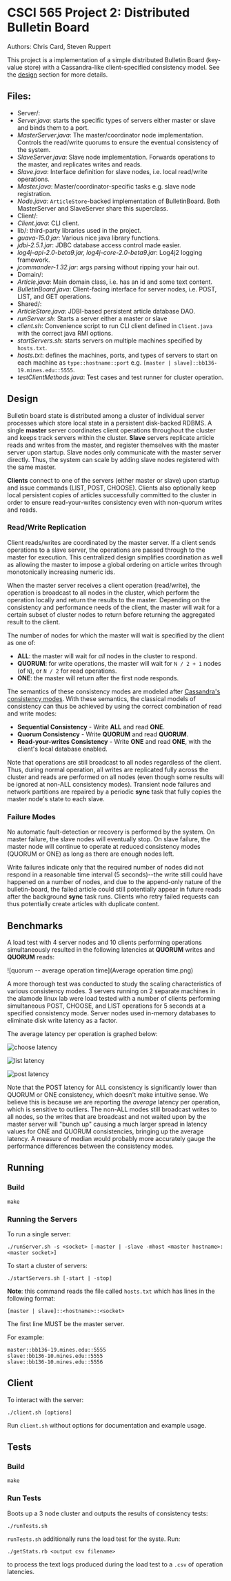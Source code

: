 # CSCI 565 Project 2: Distributed Bulletin Board

Authors: Chris Card, Steven Ruppert

This project is a implementation of a simple distributed Bulletin
Board (key-value store) with a Cassandra-like
client-specified consistency model. See the [design](#Design)
section for more details.

## Files:

- Server/:
 - *Server.java*: starts the specific types of servers either master or slave
    and binds them to a port.
 - *MasterServer.java*: The master/coordinator node implementation. Controls the read/write
   quorums to ensure the eventual consistency of the system.
 - *SlaveServer.java*: Slave node implementation. Forwards operations to the master, and
   replicates writes and reads.
 - *Slave.java*: Interface definition for slave nodes, i.e. local read/write operations.
 - *Master.java*: Master/coordinator-specific tasks e.g. slave node registration.
 - *Node.java*: `ArticleStore`-backed implementation of BulletinBoard. Both MasterServer and
    SlaveServer share this superclass.
- Client/:
 - *Client.java*: CLI client.
- lib/: third-party libraries used in the project.
 - *guava-15.0.jar*: Various nice java library functions.
 - *jdbi-2.5.1.jar*: JDBC database access control made easier.
 - *log4j-api-2.0-beta9.jar, log4j-core-2.0-beta9.jar*: Log4j2 logging framework.
 - *jcommander-1.32.jar*: args parsing without ripping your hair out.
- Domain/:
 - *Article.java*: Main domain class, i.e. has an id and some text content.
 - *BulletinBoard.java*: Client-facing interface for server nodes, i.e. POST, LIST, and GET
   operations.
- Shared/:
 - *ArticleStore.java*: JDBI-based persistent article database DAO.
- *runServer.sh*: Starts a server either a master or slave
- *client.sh*: Convenience script to run CLI client defined in `Client.java` with the
  correct java RMI options.
- *startServers.sh*: starts servers on multiple machines specified by `hosts.txt`.
- *hosts.txt*: defines the machines, ports, and types of servers to start on each machine
   as `type::hostname::port` e.g. `[master | slave]::bb136-19.mines.edu::5555`.
- *testClientMethods.java*: Test cases and test runner for cluster operation.

## Design

Bulletin board state is distributed among a cluster of individual server
processes which store local state in a persistent disk-backed RDBMS. A single
**master** server coordinates client operations throughout the cluster and
keeps track servers within the cluster. **Slave** servers replicate article
reads and writes from the master, and register themselves with the master
server upon startup. Slave nodes only communicate with the master server
directly. Thus, the system can scale by adding slave nodes registered with the
same master.

**Clients** connect to one of the servers (either master or slave) upon startup
and issue commands (LIST, POST, CHOOSE). Clients also optionally keep local
persistent copies of articles successfully committed to the cluster in order to
ensure read-your-writes consistency even with non-quorum writes and reads.

### Read/Write Replication

Client reads/writes are coordinated by the master server. If a client sends
operations to a slave server, the operations are passed through to the master
for execution. This centralized design simplifies coordination as well as
allowing the master to impose a global ordering
on article writes through monotonically increasing numeric ids.

When the master server receives a client operation (read/write), the operation
is broadcast to all nodes in the cluster, which perform the
operation locally and return the results to the master. Depending on the
consistency and performance needs of the client,
the master will wait for a certain subset of cluster nodes to return before
returning the aggregated result to the client.

The number of nodes for which the master will wait is specified by the client
as one of:

- **ALL**: the master will wait for *all* nodes in the cluster to respond.
- **QUORUM**: for write operations, the master will wait for `N / 2 + 1` nodes
  (of `N`), or `N / 2` for read operations.
- **ONE**: the master will return after the first node responds.

The semantics of these consistency modes are modeled after [Cassandra's
consistency modes][0]. With these semantics, the classical models of
consistency can thus be achieved by using the correct combination of read and
write modes:

- **Sequential Consistency** - Write **ALL** and read **ONE**.
- **Quorum Consistency** - Write **QUORUM** and read **QUORUM**.
- **Read-your-writes Consistency** - Write **ONE** and read **ONE**, with the
  client's local database enabled.

Note that operations are still broadcast to all nodes regardless of the client.
Thus, during normal operation,
all writes are replicated fully across the cluster and reads are performed on
all nodes (even though some results
will be ignored at non-ALL consistency modes). Transient node failures and
network partitions are repaired by
a periodic **sync** task that fully copies the master node's state to each
slave.

[0]: http://www.datastax.com/documentation/cassandra/2.0/webhelp/index.html#cassandra/dml/dml_config_consistency_c.html

### Failure Modes

No automatic fault-detection or recovery is performed by the system. On master
failure, the slave nodes will eventually stop. On
slave failure, the master node will continue to operate at reduced consistency
modes (QUORUM or ONE) as long as there are enough
nodes left.

Write failures indicate only that the required number of nodes did not respond
in a reasonable time interval (5 seconds)--the write
still could have happened on a number of nodes, and due to the append-only
nature of the bulletin-board, the failed article
could still potentially appear in future reads after the background **sync**
task runs. Clients who retry failed requests can
thus potentially create articles with duplicate content.

## Benchmarks

A load test with 4 server nodes and 10 clients performing operations
simultaneously resulted in the following latencies
at **QUORUM** writes and **QUORUM** reads:

![quorum -- average operation time](Average operation time.png)

A more thorough test was conducted to study the scaling characteristics of
various consistency modes. 3 servers running on 2 separate machines in the
alamode linux lab were load tested with a number of clients performing
simultaneous POST, CHOOSE, and LIST operations for 5 seconds at
a specified consistency mode. Server nodes used in-memory databases to
eliminate disk write latency as a factor.

The average latency per operation is graphed below:

![choose latency](LatencyChoose.png)

![list latency](LatencyList.png)

![post latency](LatencyPost.png)

Note that the POST latency for ALL consistency is significantly lower than
QUORUM or ONE consistency, which doesn't make intuitive sense. We believe this
is because we are reporting the *average* latency per operation, which is sensitive
to outliers. The non-ALL modes still broadcast writes to all nodes, so the writes
that are broadcast and not waited upon by the master server will "bunch up" causing
a much larger spread in latency values for ONE and QUORUM consistencies, bringing up the
average latency. A measure of median would probably more accurately gauge the performance
differences between the consistency modes.

## Running

### Build

    make

### Running the Servers

To run a single server:

    ./runServer.sh -s <socket> [-master | -slave -mhost <master hostname>:<master socket>]

To start a cluster of servers:

    ./startServers.sh [-start | -stop]

**Note**: this command reads the file called `hosts.txt` which has
lines in the following format:

    [master | slave]::<hostname>::<socket>

The first line MUST be the master server.

For example:

```
master::bb136-19.mines.edu::5555
slave::bb136-10.mines.edu::5555
slave::bb136-10.mines.edu::5556
```

## Client

To interact with the server:

    ./client.sh [options]

Run `client.sh` without options for documentation and example usage.

## Tests

### Build

    make

### Run Tests

Boots up a 3 node cluster and outputs the results of consistency tests:

    ./runTests.sh

`runTests.sh` additionally runs the load test for the syste. Run:

    ./getStats.rb <output csv filename>

to process the text logs produced during the load test to a `.csv` of operation
latencies.
